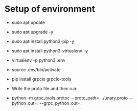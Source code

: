 # Setup of environment
- sudo apt update
- sudo apt upgrade -y
- sudo apt install python3-pip -y
- sudo apt install python3-virtualenv -y

- virtualenv -p python3 .env
- source .env/bin/activate
- pip install grpcio grpcio-tools

- Write the proto file and then run:
- python -m grpc_tools.protoc --proto_path=. ./unary.proto --python_out=. --grpc_python_out=.


